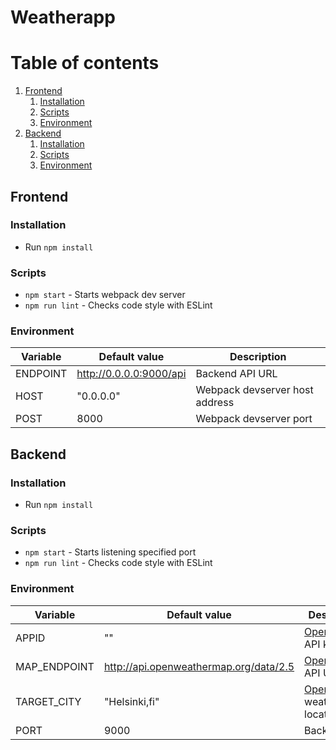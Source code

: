 # Weatherapp


# Table of contents
1. [Frontend](#frontend)
    1. [Installation](#frontend-install)
    2. [Scripts](#frontend-scripts)
    3. [Environment](#frontend-env)
2. [Backend](#backend)
    1. [Installation](#backend-install)
    2. [Scripts](#backend-scripts)
    3. [Environment](#backend-env)


## Frontend <a name="frontend"></a>

### Installation <a name="frontend-install"></a>
- Run `npm install`

### Scripts <a name="frontend-scripts"></a>
- `npm start` - Starts webpack dev server 
- `npm run lint` - Checks code style with ESLint

### Environment <a name="frontend-env"></a>
| Variable | Default value | Description |
|--|--|--|
|ENDPOINT|http://0.0.0.0:9000/api|Backend API URL|
|HOST|"0.0.0.0"|Webpack devserver host address|
|POST|8000|Webpack devserver port|



## Backend <a name="backend"></a>

### Installation <a name="backend-install"></a>
- Run `npm install`

### Scripts <a name="backend-scripts"></a>
- `npm start` - Starts listening specified port
- `npm run lint` - Checks code style with ESLint

### Environment <a name="backend-env"></a>
| Variable | Default value | Description |
|--|--|--|
|APPID|""|[OpenWeather](https://openweathermap.org/api) API key|
|MAP_ENDPOINT|http://api.openweathermap.org/data/2.5|[OpenWeather](https://openweathermap.org/api) API URL|
|TARGET_CITY|"Helsinki,fi"|[OpenWeather](https://openweathermap.org/api) weather location|
|PORT|9000|Backend port|
